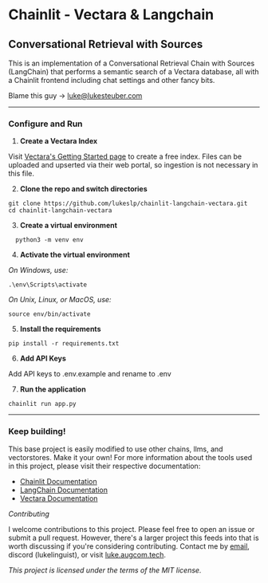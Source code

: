 # Chainlit - Vectara & Langchain

## Conversational Retrieval with Sources

This is an implementation of a Conversational Retrieval Chain with Sources (LangChain) that performs a semantic search of a Vectara database, all with a Chainlit frontend including chat settings and other fancy bits.

Blame this guy -> luke@lukesteuber.com

---

### Configure and Run

1. **Create a Vectara Index**

Visit [Vectara's Getting Started page](https://vectara.com/developers/getting-started/) to create a free index. Files can be uploaded and upserted via their web portal, so ingestion is not necessary in this file.

2. **Clone the repo and switch directories**

```
git clone https://github.com/lukeslp/chainlit-langchain-vectara.git
cd chainlit-langchain-vectara
```

3. **Create a virtual environment**

```
  python3 -m venv env
```

4. **Activate the virtual environment**

_On Windows, use:_

```
.\env\Scripts\activate
```

_On Unix, Linux, or MacOS, use:_

```
source env/bin/activate
```

5. **Install the requirements**

```
pip install -r requirements.txt
```

6. **Add API Keys**

Add API keys to .env.example and rename to .env

7. **Run the application**

```
chainlit run app.py
```

---

### Keep building!

This base project is easily modified to use other chains, llms, and vectorstores. Make it your own! For more information about the tools used in this project, please visit their respective documentation:

- [Chainlit Documentation](https://docs.chainlit.io/overview)
- [LangChain Documentation](https://langchain.io/docs)
- [Vectara Documentation](https://vectara.io/docs)

_Contributing_

I welcome contributions to this project. Please feel free to open an issue or submit a pull request. However, there's a larger project this feeds into that is worth discussing if you're considering contributing. Contact me by [email](mailto:luke@assisted.space), discord (lukelinguist), or visit [luke.augcom.tech](https://luke.augcom.tech).

_This project is licensed under the terms of the MIT license._
